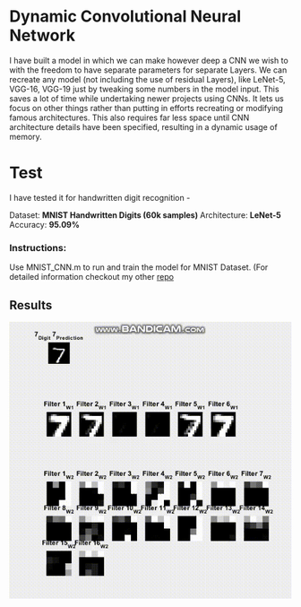 # Dynamic Convolutional Neural Network

I have built a model in which we can make however deep a CNN we wish to with the freedom to have separate parameters for separate Layers. We can recreate any model (not including the use of residual Layers), like LeNet-5, VGG-16, VGG-19 just by tweaking some numbers in the model input. This saves a lot of time while undertaking newer projects using CNNs. It lets us focus on other things rather than putting in efforts recreating or modifying famous architectures. This also requires far less space until CNN architecture details have been specified, resulting in a dynamic usage of memory.

# Test

I have tested it for handwritten digit recognition -

Dataset: **MNIST Handwritten Digits (60k samples)**
Architecture: **LeNet-5**
Accuracy: **95.09%**

### Instructions:

Use MNIST_CNN.m to run and train the model for MNIST Dataset. (For detailed information checkout my other [repo][1]


## Results

![Results](https://github.com/DOLARIK/dynamic_cnn/blob/master/results/handwritten_dig_cnn_2.gif)


[1]: https://github.com/DOLARIK/Machine-Learning-Projects/tree/master/Handwritten%20Digit%20Classification%20(using%20CNN)/LeNet-5
